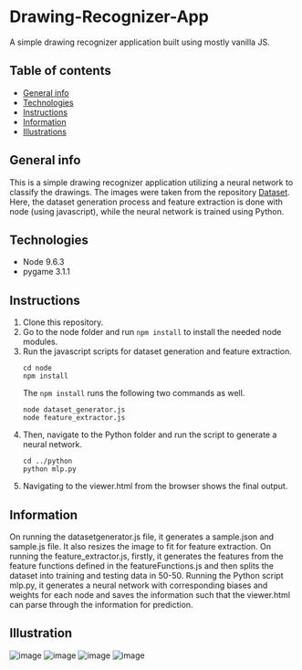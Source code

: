 # Drawing-Recognizer-App
A simple drawing recognizer application built using mostly vanilla JS.

## Table of contents
* [General info](#general-info)
* [Technologies](#technologies)
* [Instructions](#instructions)
* [Information](#information)
* [Illustrations](#illustrations)


## General info
This is a simple drawing recognizer application utilizing a neural network to classify the drawings. The images were taken from the repository [Dataset](https://github.com/gniziemazity/drawing-data/tree/main/data/). Here, the dataset generation process and feature extraction is done with node (using javascript), while the neural network is trained using Python.

## Technologies
* Node 9.6.3
* pygame 3.1.1


## Instructions
1. Clone this repository.
2. Go to the node folder and run
   `npm install`
   to install the needed node modules.
4. Run the javascript scripts for dataset generation and feature extraction.
    ``` 
    cd node
    npm install
    ```
    The `npm install` runs the following two commands as well.
    ```
    node dataset_generator.js
    node feature_extractor.js 
    ```
5. Then, navigate to the Python folder and run the script to generate a neural network.
    ```
    cd ../python
    python mlp.py
    ```
6. Navigating to the viewer.html from the browser shows the final output.

## Information
On running the datasetgenerator.js file, it generates a sample.json and sample.js file. It also resizes the image to fit for feature extraction.
On running the feature_extractor.js, firstly, it generates the features from the feature functions defined in the featureFunctions.js and then splits the dataset into training and testing data in 50-50.
Running the Python script mlp.py, it generates a neural network with corresponding biases and weights for each node and saves the information such that the viewer.html can parse through the information for prediction.


## Illustration
![image](https://github.com/user-attachments/assets/0782e81e-a76f-411a-944d-fca40108d2ae)
![image](https://github.com/user-attachments/assets/c43e6b2e-e34b-4417-813c-cdcdc397f0e9)
![image](https://github.com/user-attachments/assets/51506ecd-3059-4409-bf15-4e401dc6ad18)
![image](https://github.com/user-attachments/assets/c27704c0-3dcc-49a2-a653-de2d88a6aefc)

